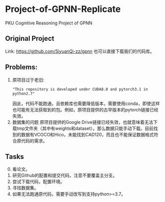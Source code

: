 # Project-of-GPNN-Replicate
PKU Cognitive Reasoning Project of GPNN
## Original Project
Link: https://github.com/SiyuanQi-zz/gpnn
也可以直接下载我们的代码库。
## Problems:
1. 原项目过于老旧:
   ```
   "This repository is developed under CUDA8.0 and pytorch3.1 in python2.7"
   ```
   因此，代码不能跑通，且依赖库也需要降低版本，需要使用conda，即使这样也可能有无法获取到的包。例如，原项目提供的古早版本的pytorch链接已经失效。
2. 数据集的问题
   原项目提供的Google Drive链接已经失效，也就意味着无法下载tmp文件夹（其中有weights和dataset）。那么数据只能手动下载。目前找到的数据有VCOCO和Hico，未能找到CAD120，而且也不能保证数据格式符合原代码的需求。
## Tasks
0. 看论文。
1. 研究Github的配置和提交代码，注意不要覆盖主分支。
2. 尝试下载代码，配置环境。
3. 寻找数据集。
4. 如果无法跑通原代码，需要手动改写到支持python>=3.7。